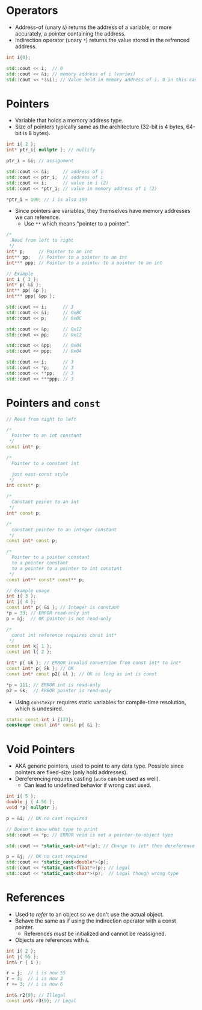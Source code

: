 <!--
  Author: NE- https://github.com/NE-
  Date: 2022 September 19
  Purpose: C++ Pointers
-->

# Operators
- Address-of (unary `&`) returns the address of a variable; or more accurately, a pointer containing the address.
- Indirection operator (unary `*`) returns the value stored in the refrenced address.

```cpp
int i{0};

std::cout << i;  // 0
std::cout << &i; // memory address of i (varies)
std::cout << *(&i); // Value held in memory address of i. 0 in this case
```

# Pointers
- Variable that holds a memory address type.
- Size of pointers typically same as the architecture (32-bit is 4 bytes, 64-bit is 8 bytes).
```cpp
int i{ 2 };
int* ptr_i{ nullptr }; // nullify

ptr_i = &i; // assignment

std::cout << &i;     // address of i
std::cout << ptr_i;  // address of i
std::cout << i;      // value in i (2)
std::cout << *ptr_i; // value in memory address of i (2)

*ptr_i = 100; // i is also 100
```
- Since pointers are variables, they themselves have memory addresses we can reference.
  - Use `**` which means "pointer to a pointer".

```cpp
/*
  Read from left to right
 */
int* p;     // Pointer to an int
int** pp;   // Pointer to a pointer to an int
int*** ppp; // Pointer to a pointer to a pointer to an int

// Example
int i { 3 };
int* p{ &i };
int** pp{ &p };
int*** ppp{ &pp };

std::cout << i;      // 3
std::cout << &i;     // 0xBC
std::cout << p;      // 0xBC

std::cout << &p;     // 0x12
std::cout << pp;     // 0x12

std::cout << &pp;    // 0x04
std::cout << ppp;    // 0x04

std::cout << i;      // 3
std::cout << *p;     // 3
std::cout << **pp;   // 3
std::cout << ***ppp; // 3
```
# Pointers and `const`
```cpp
// Read from right to left

/*
  Pointer to an int constant 
 */
const int* p;

/*
  Pointer to a constant int

  just east-const style
 */
int const* p;

/*
  Constant poiner to an int
 */
int* const p;

/*
  constant pointer to an integer constant
 */
const int* const p;

/*
  Pointer to a pointer constant
  to a pointer constant
  to a pointer to a pointer to int constant
 */
const int** const* const** p;
```
```cpp
// Example usage
int i{ 3 };
int j{ 4 };
const int* p{ &i }; // Integer is constant
*p = 33; // ERROR read-only int
p = &j;  // OK pointer is not read-only

/*
  const int reference requires const int*
 */
const int k{ 1 };
const int l{ 2 };

int* p{ &k }; // ERROR invalid conversion from const int* to int*
const int* p{ &k }; // OK
const int* const p2{ &l }; // OK as long as int is const

*p = 111; // ERROR int is read-only
p2 = &k;  // ERROR pointer is read-only
```
- Using `constexpr` requires static variables for compile-time resolution, which is undesired.
```cpp
static const int i {123};
constexpr const int* const p{ &i };
```

# Void Pointers
- AKA generic pointers, used to point to any data type. Possible since pointers are fixed-size (only hold addresses).
- Dereferencing requires casting (`auto` can be used as well).
  - Can lead to undefined behavior if wrong cast used.
```cpp
int i{ 5 };
double j { 4.56 };
void *p{ nullptr };

p = &i; // OK no cast required

// Doesn't know what type to print
std::cout << *p; // ERROR void is not a pointer-to-object type

std::cout << *static_cast<int*>(p); // Change to int* then dereference

p = &j; // OK no cast required
std::cout << *static_cast<double*>(p);
std::cout << *static_cast<float*>(p); // Legal
std::cout << *static_cast<char*>(p);  // Legal though wrong type
```

# References
- Used to *refer* to an object so we don't use the actual object.
- Behave the same as if using the indirection operator with a const pointer.
  - References *must* be initialized and cannot be reassigned.
- Objects are references with `&`.
```cpp
int i{ 2 };
int j{ 55 };
int& r { i };

r = j;  // i is now 55
r = 3;  // i is now 3
r += 3; // i is now 6

int& r2{9}; // Illegal
const int& r3{9}; // Legal
```
